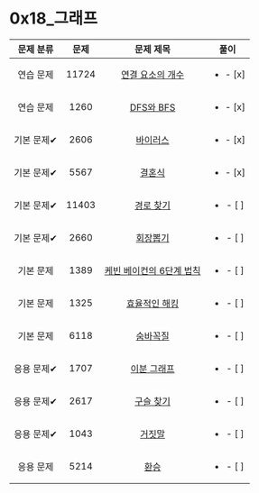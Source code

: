 # 0x18_그래프
| 문제 분류 | 문제 | 문제 제목 | 풀이 |
| :--: | :--: | :--: | :--: |
| 연습 문제 | 11724 | [연결 요소의 개수](https://www.acmicpc.net/problem/11724) | <ul><li>- [x] </li></ul> |
| 연습 문제 | 1260 | [DFS와 BFS](https://www.acmicpc.net/problem/1260) | <ul><li>- [x] </li></ul> |
| 기본 문제✔ | 2606 | [바이러스](https://www.acmicpc.net/problem/2606) | <ul><li>- [x] </li></ul> |
| 기본 문제✔ | 5567 | [결혼식](https://www.acmicpc.net/problem/5567) | <ul><li>- [x] </li></ul> |
| 기본 문제✔ | 11403 | [경로 찾기](https://www.acmicpc.net/problem/11403) | <ul><li>- [ ] </li></ul> |
| 기본 문제✔ | 2660 | [회장뽑기](https://www.acmicpc.net/problem/2660) | <ul><li>- [ ] </li></ul> |
| 기본 문제 | 1389 | [케빈 베이컨의 6단계 법칙](https://www.acmicpc.net/problem/1389) | <ul><li>- [ ] </li></ul> |
| 기본 문제 | 1325 | [효율적인 해킹](https://www.acmicpc.net/problem/1325) | <ul><li>- [ ] </li></ul> |
| 기본 문제 | 6118 | [숨바꼭질](https://www.acmicpc.net/problem/6118) | <ul><li>- [ ] </li></ul> |
| 응용 문제✔ | 1707 | [이분 그래프](https://www.acmicpc.net/problem/1707) | <ul><li>- [ ] </li></ul> |
| 응용 문제✔ | 2617 | [구슬 찾기](https://www.acmicpc.net/problem/2617) | <ul><li>- [ ] </li></ul> |
| 응용 문제✔ | 1043 | [거짓말](https://www.acmicpc.net/problem/1043) | <ul><li>- [ ] </li></ul> |
| 응용 문제 | 5214 | [환승](https://www.acmicpc.net/problem/5214) | <ul><li>- [ ] </li></ul> |
